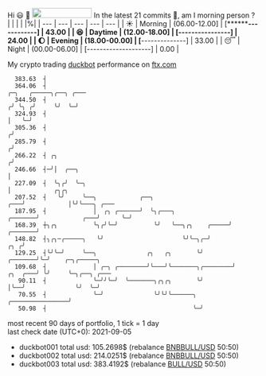Hi :smiley: :wave: <img src="https://jojoee.jojoee.com/api/utcnow" width="120" height="20">
In the latest 21 commits :bug:, am I morning person ? 
| | | | |%|
| --- | --- | --- | --- | --- |
| :sunny: | Morning | (06.00-12.00] | [********------------] | 43.00 |
| :satisfied: | Daytime | (12.00-18.00] | [****----------------] | 24.00 |
| :moon: | Evening | (18.00-00.00] | [******--------------] | 33.00 |
| :sleeping: | Night | (00.00-06.00] | [--------------------] | 0.00 |

My crypto trading [duckbot](https://github.com/jojoee/duckbot) performance on [ftx.com](https://ftx.com/#a=13144711)
```
  383.63  ┤
  364.06  ┤                                                                   ╭─╮   ╭─────╮╭──╮ ╭───
  344.50  ┤                                                                  ╭╯ ╰╮ ╭╯     ╰╯  ╰─╯
  324.93  ┤                                                                  │   ╰─╯
  305.36  ┤                                                                 ╭╯
  285.79  ┤                                                                ╭╯
  266.22  ┤ ╭╮                                                            ╭╯
  246.66  ┤─╯│  ╭──╮                                                      │
  227.09  ┤  ╰╮╭╯  ╰─╮                                                    │            ╭╮╭╮
  207.52  ┤   ╰╯     ╰──╮            ╭──╮                             ╭───╯            │╰╯╰───╮ ╭───
  187.95  ┤             │  ╭╮ ╭──────╯  ╰╮╭───╮               ╭───────╯            ╭───╯      ╰─╯
  168.39  ┼╮╭╮          ╰╮╭╯╰─╯          ╰╯   ╰──╮╭╮    ╭─────╯            ╭───────╯
  148.82  ┤╮╭╮─╭─────╮   ╰╯                      ╰╯╰─╮╭─╯              ╭╮ ╭╯
  129.25  ┤╰╯╰─╯     ╰──╮              ╭╮   ╭╮       ╰╯        ╭───────╯╰─╯    ╭─╮╭─────╮
  109.68  ┤             │ ╭─╮ ╭────────╯╰───╯╰───────╮╭────────╯       ╭╮  ╭───╯ ╰╯     ╰─╮╭──╮ ╭───
   90.11  ┤             ╰─╯╯╰─╯  ╰───────╮╭╮╭╮       ╰╯                │╰──╯              ╰╯  ╰─╯
   70.55  ┤             ╰─╯              ╰╯╰╯╰──────╮ ╭────────────────╯
   50.98  ┤                                         ╰─╯
```
most recent 90 days of portfolio, 1 tick = 1 day<br />
last check date (UTC+0): 2021-09-05
- duckbot001 total usd: 105.2698$ (rebalance [BNBBULL/USD](https://ftx.com/trade/DOGEBULL/USD#a=13144711) 50:50)
- duckbot002 total usd: 214.0251$ (rebalance [BNBBULL/USD](https://ftx.com/trade/BNBBULL/USD#a=13144711) 50:50)
- duckbot003 total usd: 383.4192$ (rebalance [BULL/USD](https://ftx.com/trade/BULL/USD#a=13144711) 50:50)

